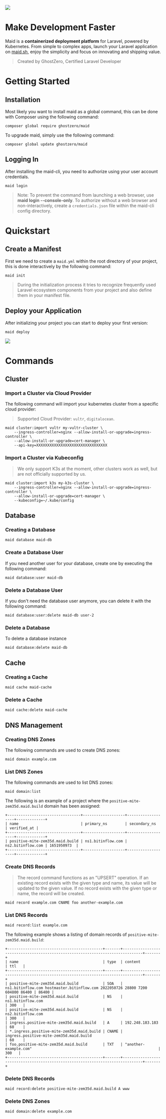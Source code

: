 ![](https://cdn.maid.sh/ghostzero/maid-banner-v3.png)

# Make Development Faster

Maid is a **containerized deployment platform** for Laravel, powered by Kubernetes. From simple to complex apps, launch your Laravel application on [maid.sh](https://maid.sh), enjoy the simplicity and focus on innovating and shipping value.

> Created by GhostZero, Certified Laravel Developer

# Getting Started

## Installation

Most likely you want to install maid as a global command, this can be done with Composer using the following command:

```shell
composer global require ghostzero/maid
```

To upgrade maid, simply use the following command:

```shell
composer global update ghostzero/maid
```

## Logging In

After installing the maid-cli, you need to authorize using your user account credentials.

```shell
maid login
```

> Note: To prevent the command from launching a web browser, use **maid login --console-only**. To authorize without a web browser and non-interactively, create a `credentials.json` file within the maid-cli config directory.

# Quickstart

## Create a Manifest

First we need to create a `maid.yml` within the root directory of your project, this is done interactively by the following command:

```shell
maid init
```

> During the initialization process it tries to recognize frequently used Laravel ecosystem components from your project and also define them in your manifest file.

## Deploy your Application

After initializing your project you can start to deploy your first version:

```shell
maid deploy
```

![](https://cdn.maid.sh/ghostzero/maid-cli-usage-v1.gif)

# Commands

## Cluster

### Import a Cluster via Cloud Provider

The following command will import your kubernetes cluster from a specific cloud provider:

> Supported Cloud Provider: `vultr`, `digitalocean`.

```shell
maid cluster:import vultr my-vultr-cluster \
    --ingress-controller=nginx --allow-install-or-upgrade=ingress-controller \
    --allow-install-or-upgrade=cert-manager \
    --api-key=XXXXXXXXXXXXXXXXXXXXXXXXXXXXXXXX
```

### Import a Cluster via Kubeconfig

> We only support K3s at the moment, other clusters work as well, but are not officially supported by us.

```shell
maid cluster:import k3s my-k3s-cluster \
    --ingress-controller=nginx --allow-install-or-upgrade=ingress-controller \
    --allow-install-or-upgrade=cert-manager \
    --kubeconfig=~/.kube/config
```

## Database

### Creating a Database

```shell
maid database maid-db
```

### Create a Database User

If you need another user for your database, create one by executing the following command:

```shell
maid database:user maid-db 
```

### Delete a Database User

If you don't need the database user anymore, you can delete it with the following command:

```shell
maid database:user:delete maid-db user-2
```

### Delete a Database

To delete a database instance

```shell
maid database:delete maid-db
```

## Cache

### Creating a Cache

```shell
maid cache maid-cache
```

### Delete a Cache

```shell
maid cache:delete maid-cache
```

## DNS Management

### Creating DNS Zones

The following commands are used to create DNS zones:

```shell
maid domain example.com
```

### List DNS Zones

The following commands are used to list DNS zones:

```shell
maid domain:list
```

The following is an example of a project where the `positive-mite-zem35d.maid.build` domain has been assigned:

```plain
+---------------------------------+-------------------+-------------------+-------------+
| name                            | primary_ns        | secondary_ns      | verified_at |
+---------------------------------+-------------------+-------------------+-------------+
| positive-mite-zem35d.maid.build | ns1.bitinflow.com | ns2.bitinflow.com | 1651950973  |
+---------------------------------+-------------------+-------------------+-------------+
```

### Create DNS Records

> The record command functions as an "UPSERT" operation. If an existing record exists with the given type and name, its value will be updated to the given value. If no record exists with the given type or name, the record will be created.

```shell
maid record example.com CNAME foo another-example.com
```

### List DNS Records

```shell
maid record:list example.com
```

The following example shows a listing of domain records of `positive-mite-zem35d.maid.build`:

```plain
+-------------------------------------------+-------+-------------------------------------------------------------------------------+-------+
| name                                      | type  | content                                                                       | ttl   |
+-------------------------------------------+-------+-------------------------------------------------------------------------------+-------+
| positive-mite-zem35d.maid.build           | SOA   | ns1.bitinflow.com hostmaster.bitinflow.com 2022050726 28800 7200 604800 86400 | 86400 |
| positive-mite-zem35d.maid.build           | NS    | ns1.bitinflow.com                                                             | 300   |
| positive-mite-zem35d.maid.build           | NS    | ns2.bitinflow.com                                                             | 300   |
| ingress.positive-mite-zem35d.maid.build   | A     | 192.248.183.183                                                               | 60    |
| *.ingress.positive-mite-zem35d.maid.build | CNAME | ingress.positive-mite-zem35d.maid.build                                       | 60    |
| foo.positive-mite-zem35d.maid.build       | TXT   | "another-example.com"                                                         | 300   |
+-------------------------------------------+-------+-------------------------------------------------------------------------------+-------+
```

### Delete DNS Records

```shell
maid record:delete positive-mite-zem35d.maid.build A www
```

### Delete DNS Zones

```shell
maid domain:delete example.com
```

